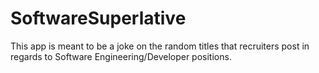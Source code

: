 # SoftwareSuperlative

This app is meant to be a joke on the random titles that recruiters post in regards to Software Engineering/Developer positions. 